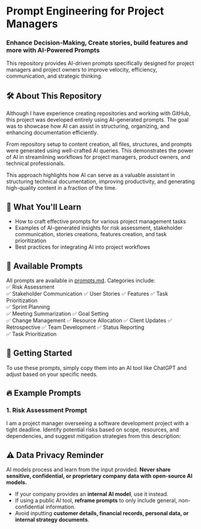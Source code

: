 # Prompt Engineering for Project Managers 

### Enhance Decision-Making, Create stories, build features and more with AI-Powered Prompts   

This repository provides AI-driven prompts specifically designed for project managers and project owners to improve velocity, efficiency, communication, and strategic thinking.

## 🛠️ About This Repository  

Although I have experience creating repositories and working with GitHub, this project was developed entirely using AI-generated prompts. The goal was to showcase how AI can assist in structuring, organizing, and enhancing documentation efficiently.  

From repository setup to content creation, all files, structures, and prompts were generated using well-crafted AI queries. This demonstrates the power of AI in streamlining workflows for project managers, product owners, and technical professionals.  

This approach highlights how AI can serve as a valuable assistant in structuring technical documentation, improving productivity, and generating high-quality content in a fraction of the time.  

## 📌 What You'll Learn  
- How to craft effective prompts for various project management tasks  
- Examples of AI-generated insights for risk assessment, stakeholder communication, stories creations, features creation, and task prioritization 
- Best practices for integrating AI into project workflows

## 📂 Available Prompts  
All prompts are available in [prompts.md](prompts.md). Categories include:  
✅ Risk Assessment  
✅ Stakeholder Communication
✅ User Stories
✅ Features
✅ Task Prioritization  
✅ Sprint Planning  
✅ Meeting Summarization
✅ Goal Setting  
✅ Change Management 
✅ Resource Allocation
✅ Client Updates 
✅ Retrospective
✅ Team Development
✅ Status Reporting  
✅ Task Prioritization 


## 🚀 Getting Started  
To use these prompts, simply copy them into an AI tool like ChatGPT and adjust based on your specific needs.  

## 🔥 Example Prompts  

### **1. Risk Assessment Prompt**  

I am a project manager overseeing a software development project with a tight deadline. Identify potential risks based on scope, resources, and dependencies, and suggest mitigation strategies from this description:

## ⚠️ Data Privacy Reminder  
AI models process and learn from the input provided. **Never share sensitive, confidential, or proprietary company data with open-source AI models.**  

- If your company provides an **internal AI model**, use it instead.  
- If using a public AI tool, **reframe prompts** to only include general, non-confidential information.  
- Avoid inputting **customer details, financial records, personal data, or internal strategy documents**.  
